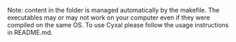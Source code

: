 Note: content in the folder is managed automatically by the makefile. The executables may or may not work on your computer even if they were compiled on the same OS. To use Cyxal please follow the usage instructions in README.md.